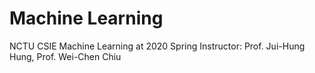 # Machine Learning

NCTU CSIE Machine Learning at 2020 Spring
Instructor: Prof. Jui-Hung Hung, Prof. Wei-Chen Chiu

